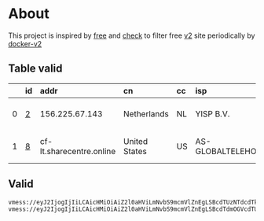 
# About

This project is inspired by [free](https://github.com/freefq/free) and [check](https://github.com/yeahwu/check) to filter free [v2](https://github.com/v2fly/v2ray-core) site periodically by [docker-v2](https://hub.docker.com/r/v2ray/official)

    

## Table valid
|    | id                 | addr                     | cn            | cc   | isp               | ip              | chatgpt          |
|---:|:-------------------|:-------------------------|:--------------|:-----|:------------------|:----------------|:-----------------|
|  0 | [2](config/2.json) | 156.225.67.143           | Netherlands   | NL   | YISP B.V.         | 154.84.1.37     | Yes (Region: NL) |
|  1 | [8](config/8.json) | cf-lt.sharecentre.online | United States | US   | AS-GLOBALTELEHOST | 169.197.141.187 | Yes (Region: US) |

## Valid
```
vmess://eyJ2IjogIjIiLCAicHMiOiAiZ2l0aHViLmNvbS9mcmVlZnEgLSBcdTUzNTdcdTk3NWUgIDIiLCAiYWRkIjogIjE1Ni4yMjUuNjcuMTQzIiwgInBvcnQiOiAiNTE0MDkiLCAiaWQiOiAiOTkwMDA2YmQtY2IyMC00ODJmLTljOTctZjVmYzY1MzU5NjA1IiwgImFpZCI6ICI2NCIsICJzY3kiOiAiYXV0byIsICJuZXQiOiAidGNwIiwgInR5cGUiOiAibm9uZSIsICJob3N0IjogIiIsICJwYXRoIjogIiIsICJ0bHMiOiAiIiwgInNuaSI6ICIiLCAiYWxwbiI6ICIifQ==
vmess://eyJ2IjogIjIiLCAicHMiOiAiZ2l0aHViLmNvbS9mcmVlZnEgLSBcdTdmOGVcdTU2ZmRDbG91ZEZsYXJlXHU4MjgyXHU3MGI5IDgiLCAiYWRkIjogImNmLWx0LnNoYXJlY2VudHJlLm9ubGluZSIsICJwb3J0IjogIjgwIiwgImlkIjogIjM1ZDFlYWY4LTUzZTctNGM4Yi05MmFhLWQ5NmEyMDg1NGUzYyIsICJhaWQiOiAiMCIsICJzY3kiOiAiYXV0byIsICJuZXQiOiAid3MiLCAidHlwZSI6ICJub25lIiwgImhvc3QiOiAic3Nyc3ViLnYwMy5zc3JzdWIuY29tIiwgInBhdGgiOiAiL2FwaS92My9kb3dubG9hZC5nZXRGaWxlIiwgInRscyI6ICIiLCAic25pIjogIiIsICJhbHBuIjogIiJ9
```

